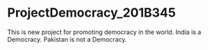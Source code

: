 # ProjectDemocracy_201B345
This is new project for promoting democracy in the world.
India is a Democracy.
Pakistan is not a Democracy.
